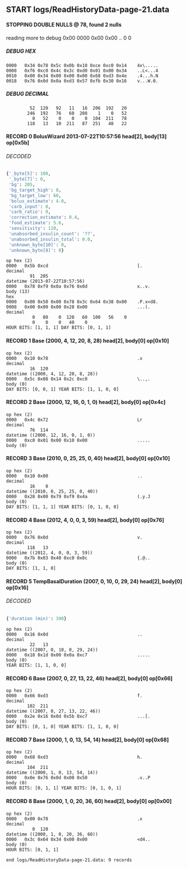 ## START logs/ReadHistoryData-page-21.data
#### STOPPING DOUBLE NULLS @ 78, found 2 nulls
reading more to debug 0x00
    0000   0x00 0x00                                  ..
              0    0
##### DEBUG HEX
    0000   0x34 0x78 0x5c 0x0b 0x10 0xce 0xc0 0x14    4x\.....
    0008   0xf6 0xc0 0x4c 0x3c 0xd0 0x01 0x00 0x34    ..L<...4
    0010   0x00 0x34 0x00 0x00 0x00 0x68 0xd3 0x4e    .4...h.N
    0018   0x76 0x0d 0x0a 0xd3 0x57 0xfb 0x30 0x16    v...W.0.
##### DEBUG DECIMAL
             52  120   92   11   16  206  192   20
            246  192   76   60  208    1    0   52
              0   52    0    0    0  104  211   78
            118   13   10  211   87  251   48   22
#### RECORD 0 BolusWizard 2013-07-22T10:57:56 head[2], body[13] op[0x5b]
###### DECODED
```python
{'_byte[5]': 100,
 '_byte[7]': 0,
 'bg': 205,
 'bg_target_high': 0,
 'bg_target_low': 60,
 'bolus_estimate': 4.0,
 'carb_input': 0,
 'carb_ratio': 0,
 'correction_estimate': 0.4,
 'food_estimate': 5.6,
 'sensitivity': 120,
 'unabsorbed_insulin_count': '??',
 'unabsorbed_insulin_total': 0.0,
 'unknown_byte[10]': 0,
 'unknown_byte[8]': 0}
```
    op hex (2)
    0000   0x5b 0xcd                                  [.
    decimal
             91  205
    datetime (2013-07-22T10:57:56)
    0000   0x78 0xf9 0x0a 0x76 0x0d                   x..v.
    body (13)
    hex
    0000   0x00 0x50 0x00 0x78 0x3c 0x64 0x38 0x00    .P.x<d8.
    0008   0x00 0x00 0x00 0x28 0x00                   ...(.
    decimal
              0   80    0  120   60  100   56    0
              0    0    0   40    0
    HOUR BITS: [1, 1, 1] DAY BITS: [0, 1, 1]
#### RECORD 1 Base (2000, 4, 12, 20, 8, 28) head[2], body[0] op[0x10]

    op hex (2)
    0000   0x10 0x78                                  .x
    decimal
             16  120
    datetime ((2000, 4, 12, 20, 8, 28))
    0000   0x5c 0x08 0x14 0x2c 0xc0                   \..,.
    body (0)
    DAY BITS: [0, 0, 1] YEAR BITS: [1, 1, 0, 0]
#### RECORD 2 Base (2000, 12, 16, 0, 1, 0) head[2], body[0] op[0x4c]

    op hex (2)
    0000   0x4c 0x72                                  Lr
    decimal
             76  114
    datetime ((2000, 12, 16, 0, 1, 0))
    0000   0xc0 0x01 0x00 0x10 0x00                   .....
    body (0)

#### RECORD 3 Base (2010, 0, 25, 25, 0, 40) head[2], body[0] op[0x10]

    op hex (2)
    0000   0x10 0x00                                  ..
    decimal
             16    0
    datetime ((2010, 0, 25, 25, 0, 40))
    0000   0x28 0x00 0x79 0xf9 0x4a                   (.y.J
    body (0)
    DAY BITS: [1, 1, 1] YEAR BITS: [0, 1, 0, 0]
#### RECORD 4 Base (2012, 4, 0, 0, 3, 59) head[2], body[0] op[0x76]

    op hex (2)
    0000   0x76 0x0d                                  v.
    decimal
            118   13
    datetime ((2012, 4, 0, 0, 3, 59))
    0000   0x7b 0x03 0x40 0xc0 0x0c                   {.@..
    body (0)
    DAY BITS: [1, 1, 0]
#### RECORD 5 TempBasalDuration (2007, 0, 10, 0, 29, 24) head[2], body[0] op[0x16]
###### DECODED
```python
{'duration (min)': 390}
```
    op hex (2)
    0000   0x16 0x0d                                  ..
    decimal
             22   13
    datetime ((2007, 0, 10, 0, 29, 24))
    0000   0x18 0x1d 0x00 0x0a 0xc7                   .....
    body (0)
    YEAR BITS: [1, 1, 0, 0]
#### RECORD 6 Base (2007, 0, 27, 13, 22, 46) head[2], body[0] op[0x66]

    op hex (2)
    0000   0x66 0xd3                                  f.
    decimal
            102  211
    datetime ((2007, 0, 27, 13, 22, 46))
    0000   0x2e 0x16 0x0d 0x5b 0xc7                   ...[.
    body (0)
    DAY BITS: [0, 1, 0] YEAR BITS: [1, 1, 0, 0]
#### RECORD 7 Base (2000, 1, 0, 13, 54, 14) head[2], body[0] op[0x68]

    op hex (2)
    0000   0x68 0xd3                                  h.
    decimal
            104  211
    datetime ((2000, 1, 0, 13, 54, 14))
    0000   0x0e 0x76 0x0d 0x00 0x50                   .v..P
    body (0)
    HOUR BITS: [0, 1, 1] YEAR BITS: [0, 1, 0, 1]
#### RECORD 8 Base (2000, 1, 0, 20, 36, 60) head[2], body[0] op[0x00]

    op hex (2)
    0000   0x00 0x78                                  .x
    decimal
              0  120
    datetime ((2000, 1, 0, 20, 36, 60))
    0000   0x3c 0x64 0x34 0x00 0x00                   <d4..
    body (0)
    HOUR BITS: [0, 1, 1]
`end logs/ReadHistoryData-page-21.data: 9 records`
